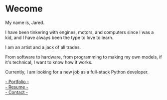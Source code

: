 <h1>Wecome</h1>
<p> My name is, Jared.</p>
<p>I have been tinkering with engines, motors, and computers since I was a kid, and I have always been the type to love to learn.</p>
<p>I am an artist and a jack of all trades.</p>
<p>From software to hardware, from programming to making my own models, if it's technical, I want to know how it works.</p>
<p>Currently, I am looking for a new job as a full-stack Python developer.</p>


<a href="https://jaredmatta.com">- Portfolio -</a></br>
<a href="https://drive.google.com/file/d/1EhhC0zWv8qX3Btfwp914RacYr6_XSAPS/view?usp=sharing">- Resume -</a></br>
<a href="mailto:cherokeedreemer@gmail.com">- Contact -</a></br>

